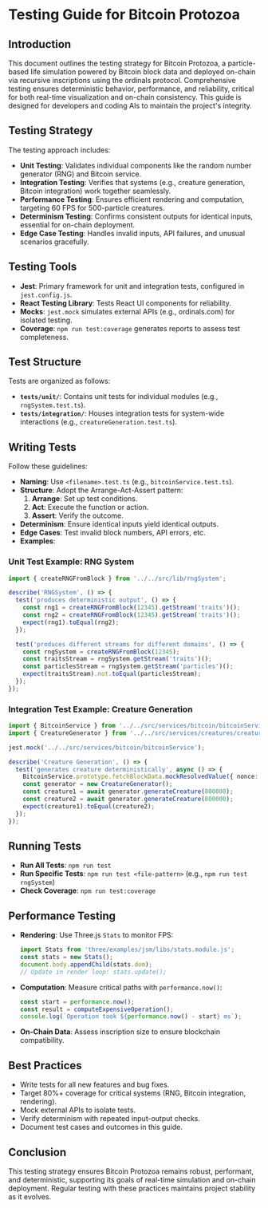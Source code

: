 
# Testing Guide for Bitcoin Protozoa

## Introduction
This document outlines the testing strategy for Bitcoin Protozoa, a particle-based life simulation powered by Bitcoin block data and deployed on-chain via recursive inscriptions using the ordinals protocol. Comprehensive testing ensures deterministic behavior, performance, and reliability, critical for both real-time visualization and on-chain consistency. This guide is designed for developers and coding AIs to maintain the project's integrity.

## Testing Strategy
The testing approach includes:

- **Unit Testing**: Validates individual components like the random number generator (RNG) and Bitcoin service.
- **Integration Testing**: Verifies that systems (e.g., creature generation, Bitcoin integration) work together seamlessly.
- **Performance Testing**: Ensures efficient rendering and computation, targeting 60 FPS for 500-particle creatures.
- **Determinism Testing**: Confirms consistent outputs for identical inputs, essential for on-chain deployment.
- **Edge Case Testing**: Handles invalid inputs, API failures, and unusual scenarios gracefully.

## Testing Tools
- **Jest**: Primary framework for unit and integration tests, configured in `jest.config.js`.
- **React Testing Library**: Tests React UI components for reliability.
- **Mocks**: `jest.mock` simulates external APIs (e.g., ordinals.com) for isolated testing.
- **Coverage**: `npm run test:coverage` generates reports to assess test completeness.

## Test Structure
Tests are organized as follows:
- **`tests/unit/`**: Contains unit tests for individual modules (e.g., `rngSystem.test.ts`).
- **`tests/integration/`**: Houses integration tests for system-wide interactions (e.g., `creatureGeneration.test.ts`).

## Writing Tests
Follow these guidelines:
- **Naming**: Use `<filename>.test.ts` (e.g., `bitcoinService.test.ts`).
- **Structure**: Adopt the Arrange-Act-Assert pattern:
  1. **Arrange**: Set up test conditions.
  2. **Act**: Execute the function or action.
  3. **Assert**: Verify the outcome.
- **Determinism**: Ensure identical inputs yield identical outputs.
- **Edge Cases**: Test invalid block numbers, API errors, etc.
- **Examples**:

### Unit Test Example: RNG System
```typescript
import { createRNGFromBlock } from '../../src/lib/rngSystem';

describe('RNGSystem', () => {
  test('produces deterministic output', () => {
    const rng1 = createRNGFromBlock(12345).getStream('traits')();
    const rng2 = createRNGFromBlock(12345).getStream('traits')();
    expect(rng1).toEqual(rng2);
  });

  test('produces different streams for different domains', () => {
    const rngSystem = createRNGFromBlock(12345);
    const traitsStream = rngSystem.getStream('traits')();
    const particlesStream = rngSystem.getStream('particles')();
    expect(traitsStream).not.toEqual(particlesStream);
  });
});
```

### Integration Test Example: Creature Generation
```typescript
import { BitcoinService } from '../../src/services/bitcoin/bitcoinService';
import { CreatureGenerator } from '../../src/services/creatures/creatureGenerator';

jest.mock('../../src/services/bitcoin/bitcoinService');

describe('Creature Generation', () => {
  test('generates creature deterministically', async () => {
    BitcoinService.prototype.fetchBlockData.mockResolvedValue({ nonce: 12345, confirmations: 10000 });
    const generator = new CreatureGenerator();
    const creature1 = await generator.generateCreature(800000);
    const creature2 = await generator.generateCreature(800000);
    expect(creature1).toEqual(creature2);
  });
});
```

## Running Tests
- **Run All Tests**: `npm run test`
- **Run Specific Tests**: `npm run test <file-pattern>` (e.g., `npm run test rngSystem`)
- **Check Coverage**: `npm run test:coverage`

## Performance Testing
- **Rendering**: Use Three.js `Stats` to monitor FPS:
  ```typescript
  import Stats from 'three/examples/jsm/libs/stats.module.js';
  const stats = new Stats();
  document.body.appendChild(stats.dom);
  // Update in render loop: stats.update();
  ```
- **Computation**: Measure critical paths with `performance.now()`:
  ```typescript
  const start = performance.now();
  const result = computeExpensiveOperation();
  console.log(`Operation took ${performance.now() - start} ms`);
  ```
- **On-Chain Data**: Assess inscription size to ensure blockchain compatibility.

## Best Practices
- Write tests for all new features and bug fixes.
- Target 80%+ coverage for critical systems (RNG, Bitcoin integration, rendering).
- Mock external APIs to isolate tests.
- Verify determinism with repeated input-output checks.
- Document test cases and outcomes in this guide.

## Conclusion
This testing strategy ensures Bitcoin Protozoa remains robust, performant, and deterministic, supporting its goals of real-time simulation and on-chain deployment. Regular testing with these practices maintains project stability as it evolves.


